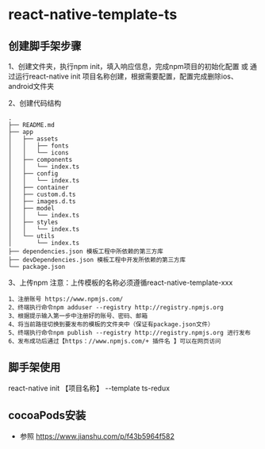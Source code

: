 # react-native-template-ts

## 创建脚手架步骤
1、创建文件夹，执行npm init，填入响应信息，完成npm项目的初始化配置
或
通过运行react-native init 项目名称创建，根据需要配置，配置完成删除ios、android文件夹

2、创建代码结构
```
.
├── README.md
├── app
│   ├── assets
│   │   ├── fonts
│   │   └── icons
│   ├── components
│   │   └── index.ts
│   ├── config
│   │   └── index.ts
│   ├── container
│   ├── custom.d.ts
│   ├── images.d.ts
│   ├── model
│   │   └── index.ts
│   ├── styles
│   │   └── index.ts
│   └── utils
│       └── index.ts
├── dependencies.json 模板工程中所依赖的第三方库
├── devDependencies.json 模板工程中开发所依赖的第三方库
└── package.json
```

3、上传npm
注意：上传模板的名称必须遵循react-native-template-xxx
```
1、注册账号 https://www.npmjs.com/
2、终端执行命令npm adduser --registry http://registry.npmjs.org
3、根据提示输入第一步中注册好的账号、密码、邮箱
4、将当前路径切换到要发布的模板的文件夹中（保证有package.json文件）
5、终端执行命令npm publish --registry http://registry.npmjs.org 进行发布
6、发布成功后通过【https：//www.npmjs.com/+ 插件名 】可以在网页访问
```

## 脚手架使用
react-native init 【项目名称】 --template ts-redux

## cocoaPods安装
- 参照 https://www.jianshu.com/p/f43b5964f582